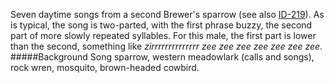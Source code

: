 Seven daytime songs from a second Brewer's sparrow (see also [ID-219](http://listeningtoacontinentsing.com/recording.php?page=ID-219)). As is typical, the song is two-parted, with the first phrase buzzy, the second part of more slowly repeated syllables. For this male, the first part is lower than the second, something like _zirrrrrrrrrrrrrr zee zee zee zee zee zee zee_. 
#####Background
Song sparrow, western meadowlark (calls and songs), rock wren, mosquito, brown-headed cowbird. 
